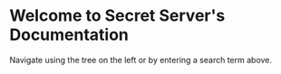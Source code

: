 [title]: # (Welcome)
[tags]: # ()
[priority]: # (1)

# Welcome to Secret Server's Documentation

Navigate using the tree on the left or by entering a search term above.
